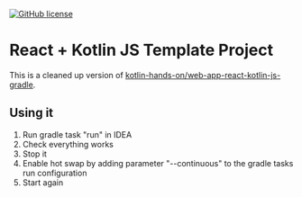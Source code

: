 [![GitHub license](https://img.shields.io/badge/license-Apache%20License%202.0-blue.svg?style=flat)](https://www.apache.org/licenses/LICENSE-2.0)

# React + Kotlin JS Template Project

This is a cleaned up version of [kotlin-hands-on/web-app-react-kotlin-js-gradle](https://github.com/kotlin-hands-on/web-app-react-kotlin-js-gradle).

## Using it

1. Run gradle task "run" in IDEA
2. Check everything works
3. Stop it
4. Enable hot swap by adding parameter "--continuous" to the gradle tasks run configuration
5. Start again